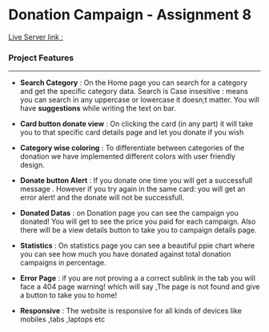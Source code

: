 # Donation Campaign - Assignment 8 

 [Live Server link  :](https://b8a8-donation-campaign-abdnimit.netlify.app/) 


### Project Features
---

- **Search Category** : On the Home page you can search for a category and get the specific category data. Search is Case insesitive : means you can search in any uppercase or lowercase it doesn;t matter. You will have **suggestions** while writing the text on bar. 

- **Card button donate view** : On clicking the card (in any part) it will take you to that specific card details page and let you donate if you wish

- **Category wise coloring** : To differentiate between categories of the donation we have implemented different colors with user friendly design.

- **Donate button Alert** : If you donate one time you will get a successfull message . However if you try again in the same card: you will get an error alert! and the donate will not be successfull.

- **Donated Datas** : on Donation page you can see the campaign you donated! You will get to see the price you paid for each campaign. Also there will be a view details button to take you to campaign details page.

- **Statistics** : On statistics page you can see a beautiful ppie chart where you can see how much you have donated against total donation campaigns in percentage.

- **Error Page** : if you are not proving a a correct sublink in the tab you will face a 404 page warning! which will say ,The page is not found and give a button to take you to home!

- **Responsive** : The website is responsive for all kinds of devices like mobiles ,tabs ,laptops etc 





